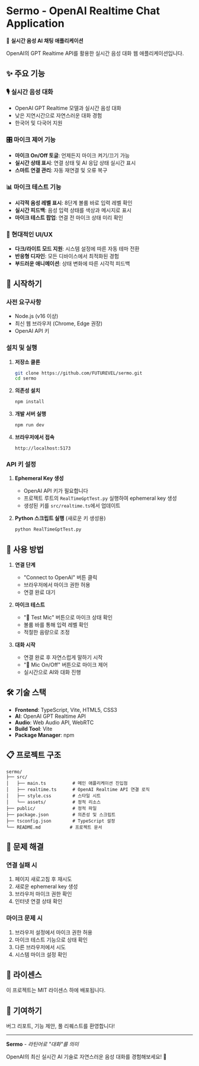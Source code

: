 # Sermo - OpenAI Realtime Chat Application

🎤 **실시간 음성 AI 채팅 애플리케이션**

OpenAI의 GPT Realtime API를 활용한 실시간 음성 대화 웹 애플리케이션입니다.

## ✨ 주요 기능

### 🎙️ 실시간 음성 대화
- OpenAI GPT Realtime 모델과 실시간 음성 대화
- 낮은 지연시간으로 자연스러운 대화 경험
- 한국어 및 다국어 지원

### 🎛️ 마이크 제어 기능
- **마이크 On/Off 토글**: 언제든지 마이크 켜기/끄기 가능
- **실시간 상태 표시**: 연결 상태 및 AI 응답 상태 실시간 표시
- **스마트 연결 관리**: 자동 재연결 및 오류 복구

### 📊 마이크 테스트 기능
- **시각적 음성 레벨 표시**: 8단계 볼륨 바로 입력 레벨 확인
- **실시간 피드백**: 음성 입력 상태를 색상과 메시지로 표시
- **마이크 테스트 팝업**: 연결 전 마이크 상태 미리 확인

### 🎨 현대적인 UI/UX
- **다크/라이트 모드 지원**: 시스템 설정에 따른 자동 테마 전환
- **반응형 디자인**: 모든 디바이스에서 최적화된 경험
- **부드러운 애니메이션**: 상태 변화에 따른 시각적 피드백

## 🚀 시작하기

### 사전 요구사항
- Node.js (v16 이상)
- 최신 웹 브라우저 (Chrome, Edge 권장)
- OpenAI API 키

### 설치 및 실행

1. **저장소 클론**
   ```bash
   git clone https://github.com/FUTUREVEL/sermo.git
   cd sermo
   ```

2. **의존성 설치**
   ```bash
   npm install
   ```

3. **개발 서버 실행**
   ```bash
   npm run dev
   ```

4. **브라우저에서 접속**
   ```
   http://localhost:5173
   ```

### API 키 설정

1. **Ephemeral Key 생성**
   - OpenAI API 키가 필요합니다
   - 프로젝트 루트의 `RealTimeGptTest.py` 실행하여 ephemeral key 생성
   - 생성된 키를 `src/realtime.ts`에서 업데이트

2. **Python 스크립트 실행** (새로운 키 생성용)
   ```bash
   python RealTimeGptTest.py
   ```

## 🎯 사용 방법

1. **연결 단계**
   - "Connect to OpenAI" 버튼 클릭
   - 브라우저에서 마이크 권한 허용
   - 연결 완료 대기

2. **마이크 테스트**
   - "🎤 Test Mic" 버튼으로 마이크 상태 확인
   - 볼륨 바를 통해 입력 레벨 확인
   - 적절한 음량으로 조정

3. **대화 시작**
   - 연결 완료 후 자연스럽게 말하기 시작
   - "🎤 Mic On/Off" 버튼으로 마이크 제어
   - 실시간으로 AI와 대화 진행

## 🛠️ 기술 스택

- **Frontend**: TypeScript, Vite, HTML5, CSS3
- **AI**: OpenAI GPT Realtime API
- **Audio**: Web Audio API, WebRTC
- **Build Tool**: Vite
- **Package Manager**: npm

## 📋 프로젝트 구조

```
sermo/
├── src/
│   ├── main.ts          # 메인 애플리케이션 진입점
│   ├── realtime.ts      # OpenAI Realtime API 연결 로직
│   ├── style.css        # 스타일 시트
│   └── assets/          # 정적 리소스
├── public/              # 정적 파일
├── package.json         # 의존성 및 스크립트
├── tsconfig.json        # TypeScript 설정
└── README.md           # 프로젝트 문서
```

## 🔧 문제 해결

### 연결 실패 시
1. 페이지 새로고침 후 재시도
2. 새로운 ephemeral key 생성
3. 브라우저 마이크 권한 확인
4. 인터넷 연결 상태 확인

### 마이크 문제 시
1. 브라우저 설정에서 마이크 권한 허용
2. 마이크 테스트 기능으로 상태 확인
3. 다른 브라우저에서 시도
4. 시스템 마이크 설정 확인

## 📄 라이센스

이 프로젝트는 MIT 라이센스 하에 배포됩니다.

## 🤝 기여하기

버그 리포트, 기능 제안, 풀 리퀘스트를 환영합니다!

---

**Sermo** - *라틴어로 "대화"를 의미*

OpenAI의 최신 실시간 AI 기술로 자연스러운 음성 대화를 경험해보세요! 🚀
